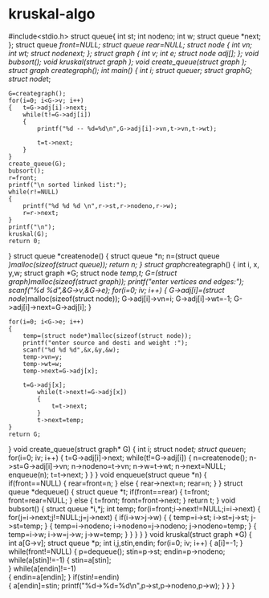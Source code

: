 # kruskal-algo
#include<stdio.h>
struct queue{
    int st;
    int nodeno;
    int w;
    struct queue *next;
};
struct queue *front=NULL;
struct queue *rear=NULL;
struct node {
    int vn;
    int wt;
    struct node*next;
};
struct graph {
    int v;
    int e;
    struct node *adj[];
};
void bubsort();
void kruskal(struct graph *);
void create_queue(struct graph* );
struct graph *creategraph();
int main()
{
    int i;
    struct queue*r;
    struct graph*G;
    struct node*t;

    G=creategraph();
    for(i=0; i<G->v; i++)
    {   t=G->adj[i]->next;
        while(t!=G->adj[i])
        {
            printf("%d -- %d=%d\n",G->adj[i]->vn,t->vn,t->wt);

            t=t->next;
        }
    }
    create_queue(G);
    bubsort();
    r=front;
    printf("\n sorted linked list:");
    while(r!=NULL)
    {
        printf("%d %d %d \n",r->st,r->nodeno,r->w);
        r=r->next;
    }
    printf("\n");
    kruskal(G);
    return 0;
}
struct queue *createnode()
{
    struct queue *n;
    n=(struct queue *)malloc(sizeof(struct queue));
    return n;
}
struct graph*creategraph()
{
    int i, x, y,w;
    struct graph *G;
    struct node *temp,*t;
    G=(struct graph*)malloc(sizeof(struct graph));
    printf("enter vertices and edges:");
    scanf("%d %d",&G->v,&G->e);
    for(i=0; i<G->v; i++)
    {
        G->adj[i]=(struct node*)malloc(sizeof(struct node));
        G->adj[i]->vn=i;
        G->adj[i]->wt=-1;
        G->adj[i]->next=G->adj[i];
    }
    
    for(i=0; i<G->e; i++)
    {
        temp=(struct node*)malloc(sizeof(struct node));
        printf("enter source and desti and weight :");
        scanf("%d %d %d",&x,&y,&w);
        temp->vn=y;
        temp->wt=w;
        temp->next=G->adj[x];

        t=G->adj[x];
            while(t->next!=G->adj[x])
            {
                t=t->next;
            }
            t->next=temp;
    }
    return G;
}
void create_queue(struct graph* G)
{
    int i;
    struct node*t;
    struct queue*n;
    for(i=0; i<G->v; i++)
    { 
        t=G->adj[i]->next;
        while(t!=G->adj[i])
        {
            n=createnode();
            n->st=G->adj[i]->vn;
            n->nodeno=t->vn;
            n->w=t->wt;
            n->next=NULL;
            enqueue(n);
            t=t->next;
        }
    }
}
void enqueue(struct queue *n)
{
    if(front==NULL)
    {
        rear=front=n;
    }
    else
    {
        rear->next=n;
        rear=n;
    }
}
struct queue *dequeue()
{
   struct queue *t;
   if(front==rear)
   {
     t=front;
     front=rear=NULL;
   }
   else
    {
     t=front;
     front=front->next;
    }
  return t;
}
void bubsort()
{
   struct queue *i,*j;
   int temp;
   for(i=front;i->next!=NULL;i=i->next)
     {
        for(j=i->next;j!=NULL;j=j->next)
          {
             if(i->w>j->w)
            {
              {
                 temp=i->st;
                 i->st=j->st;
                 j->st=temp;
              }
              {
                 temp=i->nodeno;
                 i->nodeno=j->nodeno;
                 j->nodeno=temp;
              }
              {
                 temp=i->w;
                 i->w=j->w;
                 j->w=temp;
              }
            }
          }
     }
}
void kruskal(struct graph *G)
{
  int a[G->v];
  struct queue *p;
  int i,j,stin,endin;
  for(i=0; i<G->v; i++)
   {
     a[i]=-1;
   }
  while(front!=NULL)
  {
   p=dequeue();
   stin=p->st;
   endin=p->nodeno;
   while(a[stin]!=-1)
    {
      stin=a[stin];          
    }
   while(a[endin]!=-1)  
    {
      endin=a[endin];
    }
    if(stin!=endin)  
     {
      a[endin]=stin;
      printf("%d->%d=%d\n",p->st,p->nodeno,p->w);
     }
   }
}
